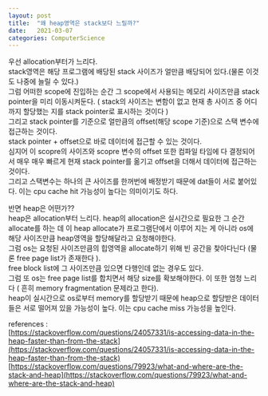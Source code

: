 ```yaml
---
layout: post
title:  "왜 heap영역은 stack보다 느릴까?"
date:   2021-03-07
categories: ComputerScience
---
```


우선 allocation부터가 느리다.    
stack영역은 해당 프로그램에 배당된 stack 사이즈가 얼만큼 배당되어 있다.(물론 이것도 나중에 늘릴 수 있다.)   
그럼 어떠한 scope에 진입하는 순간 그 scope에서 사용되는 메모리 사이즈만큼 stack pointer을 미리 이동시켜둔다. ( stack의 사이즈는 변함이 없고 현재 총 사이즈 중 어디까지 할당했는 지를 stack pointer로 표시하는 것이다 )     
그리고 stack pointer를 기준으로 얼만큼의 offset(해당 scope 기준)으로 스택 변수에 접근하는 것이다.     
stack pointer + offset으로 바로 데이터에 접근할 수 있는 것이다.     
심지어 이 scopre의 사이즈와 scopre 변수의 offset 또한 컴파일 타임에 다 결정되어서 매우 매우 빠르게 현재 stack pointer를 옮기고 offset을 더해서 데이터에 접근하는 것이다.     
그리고 스택변수는 하나의 큰 사이즈를 한꺼번에 배정받기 때문에 dat들이 서로 붙어있다. 이는 cpu cache hit 가능성이 높다는 의미이기도 하다.             

반면 heap은 어떤가??     
heap은 allocation부터 느리다. heap의 allocation은 실시간으로 필요한 그 순간 allocate를 하는 데 이 heap allocate가 프로그램단에서 이루어 지는 게 아니라 os에 해당 사이즈만큼 heap영역을 할당해달라고 요청해야한다.     
그럼 os는 요청된 사이즈만큼의 힙영역을 allocate하기 위해 빈 공간을 찾아다닌다 (물론 free page list가 존재한다 ).      
free block list에 그 사이즈만큼 있으면 다행인데 없는 경우도 있다.         
그럼 또 os는 free page list를 합치면서 해당 size를 확보해야한다. 이 또한 엄청 느리다 ( 흔히 memory fragmentation 문제라고 한다).      
heap이 실시간으로 os로부터 memory를 할당받기 때문에 heap으로 할당받은 데이터들은 서로 떨어져 있을 가능성이 높다. 이는 cpu cache miss 가능성을 높인다.    


references :     
[https://stackoverflow.com/questions/24057331/is-accessing-data-in-the-heap-faster-than-from-the-stack](https://stackoverflow.com/questions/24057331/is-accessing-data-in-the-heap-faster-than-from-the-stack)     
[https://stackoverflow.com/questions/79923/what-and-where-are-the-stack-and-heap](https://stackoverflow.com/questions/79923/what-and-where-are-the-stack-and-heap)    
